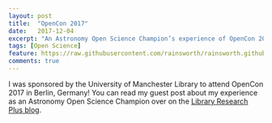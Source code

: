 ```yaml
---
layout: post
title:  "OpenCon 2017"
date:   2017-12-04
excerpt: "An Astronomy Open Science Champion’s experience of OpenCon 2017."
tags: [Open Science]
feature: https://raw.githubusercontent.com/rainsworth/rainsworth.github.io/master/assets/img/posts/OpenScience/OpenCon2017.jpg
comments: true
---
```


I was sponsored by the University of Manchester Library to attend OpenCon 2017 in Berlin, Germany! You can read my guest post about my experience as an Astronomy Open Science Champion over on the [Library Research Plus blog](https://blog.research-plus.library.manchester.ac.uk/2017/12/04/an-astronomy-open-science-champions-experience-of-opencon2017/).
